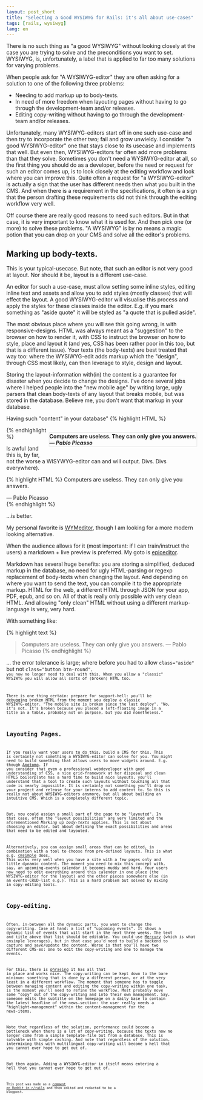 ```yaml
---
layout: post_short
title: "Selecting a Good WYSIWYG for Rails: it's all about use-cases"
tags: [rails, wysiwyg]
lang: en
---
```

There is no such thing as "a good WYSIWYG" without looking closely at the case you are trying to solve and the preconditions you want to set. WYSIWYG, is, unfortunately, a label that is applied to far too many solutions for varying problems.

When people ask for "A WYSIWYG-editor" they are often asking for a solution to one of the following three problems:

* Needing to add markup up to body-texts.
* In need of more freedom when layouting pages without having to go
  through the development-team and/or releases.
* Editing copy-writing without having to go through the development-team
  and/or releases.

Unfortunately, many WYSIWYG-editors start off in one such use-case and then try to incorporate the other two; fail and grow unwieldy. I consider "a good WYSIWYG-editor" one that stays close to its usecase and implements that well. But even then, WYSIWYG-editors far often add more problems than that they solve. Sometimes you don't need a WYSIWYG-editor at all, so the first thing you should do as a developer, before the need or request for such an editor comes up, is to look closely at the editing workflow and look where you can improve this. Quite often a request for "a WYSIWYG-editor" is actually a sign that the user has different needs then what you built in the CMS. And when there is a requirement in the specifications, it often is a sign that the person drafting these requirements did not think through the editing workflow very well. 

Off course there are really good reasons to need such editors. But in
that case, it is very important to know what it is used for. And then
pick one (or more) to solve these problems. "A WYSIWYG" is by no means a
magic potion that you can drop on your CMS and solve all the editor's
problems.

## Marking up body-texts.

This is your typical-usecase. But note, that such an editor is not very good at layout. Nor should it be, layout is a different use-case.

An editor for such a use-case, must allow setting some inline styles, editing inline text and assets and allow you to add styles (mostly classes) that will effect the layout. A good WYSIWYG-editor will visualise this process and apply the styles for these classes inside the editor. E.g. if you mark something as "aside quote" it will be styled as "a quote that is pulled aside".

The most obvious place where you will see this going wrong, is with responsive-designs. HTML was always meant as a "suggestion" to the browser on how to render it, with CSS to instruct the browser on how to style, place and layout it (and yes, CSS has been rather poor in this too, but that is a different issue). Your texts (the body-texts) are best treated that way too: where the WYSIWYG-edit adds markup which the "design", through CSS most likely, can then leverage to style, design and layout. 

Storing the layout-information with(in) the content is a guarantee for disaster when you decide to change the designs. I've done several jobs where I helped people into the "new mobile age" by writing large, ugly parsers that clean body-texts of any layout that breaks mobile, but was stored in the database. Believe me, you don't want that markup in your database.

Having such "content" in your database"
{% highlight HTML %}
<p style="float:right; border: 2px solid #eee;">
  <b>Computers are useless. They can only give you answers.</b></br>
  <b><i>— Pablo Picasso</i></b>
</p>
{% endhighlight %}

Is awful (and this is, by far, not the worse a WISYWYG-editor can and
will output. Divs. Divs everywhere).

{% highlight HTML %}
<quote class="aside">
  Computers are useless. They can only give you answers.
  <footer>— Pablo Picasso</footer>
</quote>
{% endhighlight %}

...is better.

My personal favorite is [WYMeditor](http://wymeditor.github.io), though I am looking for a more modern looking alternative. 

When the audience allows for it (most important: if I can train/instruct the users) a markdown + live preview is preferred. My goto is [epiceditor](http://oscargodson.github.io/EpicEditor/).

Markdown has several huge benefits: you are storing a simplified, deduced markup in the database, no need for ugly HTML-parsing or regexp replacement of body-texts when changing the layout. And depending on where you want to send the text, you can compile it to the appropriate markup. HTML for the web, a different HTML through JSON for your app, PDF, epub, and so on. All of that is really only possible with very clean HTML. And allowing "only clean" HTML without using a different markup-language is very, very hard.

With something like:

{% highlight text %}
> Computers are useless. They can only give you answers.
> — Pablo Picasso
{% endhighlight %}

... the error tolerance is large; where before you had to allow <code>class="aside"</code> but not <code>class="button btn-round"<code>, you now no longer need to deal with this. When you allow a "classic" WYSIWYG you  will allow all sorts of (broken) HTML too. 

There is one thing certain: prepare for support-hell: you'll be debugging broken HTML from the moment you deploy a classic WYSIWYG-editor. "The mobile site is broken since the last deploy". "No, it's not. It's broken because you placed a left-floating image in a title in a table, probably not on purpose, but you did nonetheless."

## Layouting Pages.

If you really want your users to do this, build a CMS for this. This is certainly not something a WYSIWYG-editor can solve for you. You might need to build something that allows users to move widgets around. E.g. though [Apotomo](https://github.com/apotonick/apotomo). If you consider that even a professional webdeveloper with good understanding of CSS, a nice grid-framework at her disposal and clean HTML5 boilerplate has a hard time to build nice layouts, you'll understand that a tool to create such layouts without touching all that code is nearly impossible. It is certainly not something you'll drop on your project and release for your interns to add content to. So this is really not about WYSIWYG-editors anymore, but all about building an intuitive CMS. Which is a completely different topic.

But, you could assign a small part of the page to be "layouted". In that case, often the "layout possibilities" are very limited and the aforementioned *Marking up body-texts* applies. This is not about choosing an editor, but about defining the exact possibilities and areas that need to be edited and layouted.

Alternatively, you can assign small areas that can be edited, in combination with a tool to choose from pre-defined layouts. This is what e.g. [cmsimple](https://github.com/modeset/cmsimple) does. This works very well when you have a site with a few pages only and little dynamic content. The moment you need to mix this concept with, say, an upcoming-events calendar it becomes muddy and hard. Your users now need to edit everything around this calender in one place (the WYSIWYG-editor for the layout) and the other pieces somewhere else (in an events-CRUD-list e.g.). This is a hard problem but solved by mixing in copy-editing tools.

## Copy-editing.

Often, in-between all the dynamic parts, you want to change the copy-writing. Case at hand: a list of "upcoming events". It shows a dynamic list of events that will start in the next three weeks. The text and title above that list should be editable. You could use [Mercury](http://jejacks0n.github.io/mercury/) (which is what cmsimple leverages), but in that case you'd need to build a backend to capture and save/update the content. Worse is that you'll have two different CMS-es: one to edit the copy-writing and one to manage the events. 

For this, there is [phrasing](http://opensourcerails.com/phrasing/) it has all that in place and works nice. The copy-writing can be kept down to the bare minimum: something that is done by a different person, or at the very least in a different workflow. The moment that someone has to toggle between managing content and editing the copy-writing within one task, is the moment you'll need to refine the workflow. Most probably move some "copy" out of the copy-writing and into their own management. Say, someone edits the subtitle on the homepage on a daily base to contain the latest headline of the news-section: the user really needs a "highlight-management" within the content-management for the news-items.

Note that regardless of the solution, performance could become a bottleneck when there is a lot of copy-writing, because the texts now no longer come from a simple template-file but from a database. This is solvable with simple caching. And note that regardless of the solution, intermixing this with multilingual copy-writing will become a hell that you cannot ever hope to get out of.

But then again. Adding a WYSIWYG-editor in itself means entering a hell
that you cannot ever hope to get out of.

<small>This post was made as a [comment on Reddit in r/rails](http://www.reddit.com/r/rails/comments/2ukgm3/looking_for_a_good_wysiwyg/) and then edited and redacted to be a blogpost.</small>
